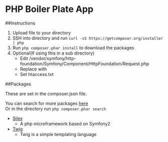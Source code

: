 PHP Boiler Plate App
==========

##Instructions

1. Upload file to your directory  
2. SSH into directory and run `curl -sS https://getcomposer.org/installer | php`    
3. Run `php composer.phar install` to download the packages 
4. Optional(If using this in a sub directory)
    * Edit /vendor/symfony/http-foundation/Symfony/Component/HttpFoundation/Request.php
    * Replace with 
    * Set htaccess.txt 

##Packages

These are set in the composer.json file.   

You can search for more packages [here](https://packagist.org/)  
Or in the directory run `php composer.phar search`

* [Silex](http://silex.sensiolabs.org/documentation/)
    * A php microframework based on Symfony2
* [Twig](http://twig.sensiolabs.org/documentation/)
    * Twig is a simple templating language
